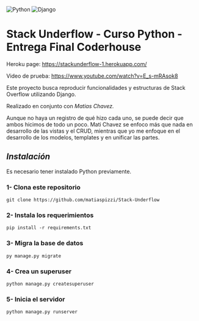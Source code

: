 ![Python](https://img.shields.io/badge/python-3670A0?style=for-the-badge&logo=python&logoColor=ffdd54)
![Django](https://img.shields.io/badge/django-%23092E20.svg?style=for-the-badge&logo=django&logoColor=white)

# Stack Underflow - Curso Python - Entrega Final Coderhouse

Heroku page: https://stackunderflow-1.herokuapp.com/

Video de prueba: <https://www.youtube.com/watch?v=E_s-mRAsok8>

Este proyecto busca reproducir funcionalidades y estructuras de Stack Overflow utilizando Django.

Realizado en conjunto con *Matias Chavez.*

Aunque no haya un registro de qué hizo cada uno, se puede decir que ambos hicimos de todo un poco. Mati Chavez se enfoco más que nada en desarrollo de las vistas y el CRUD, mientras que yo me enfoque en el desarrollo de los modelos, templates y en unificar las partes.

## *Instalación*

Es necesario tener instalado Python previamente.

### 1- Clona este repositorio

`git clone https://github.com/matiaspizzi/Stack-Underflow`

### 2- Instala los requerimientos

`pip install -r requirements.txt`

### 3- Migra la base de datos

`py manage.py migrate`

### 4- Crea un superuser

`python manage.py createsuperuser`

### 5- Inicia el servidor

`python manage.py runserver`
